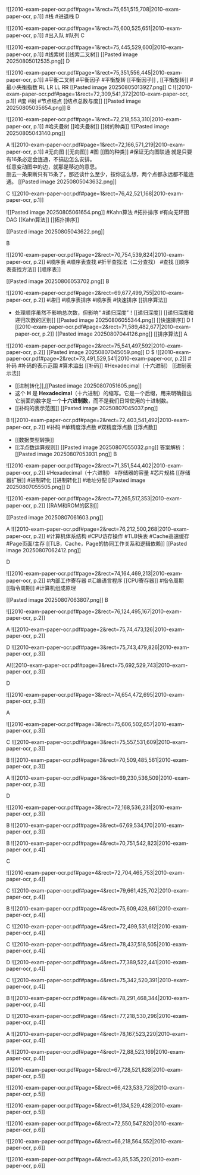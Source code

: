 ![[2010-exam-paper-ocr.pdf#page=1&rect=75,651,515,708|2010-exam-paper-ocr, p.1]]
#栈 #进退栈 
D


![[2010-exam-paper-ocr.pdf#page=1&rect=75,600,525,651|2010-exam-paper-ocr, p.1]]
#出入队  #队列 
C


![[2010-exam-paper-ocr.pdf#page=1&rect=75,445,529,600|2010-exam-paper-ocr, p.1]]
#线索树  [[线索二叉树]] 
[[Pasted image 20250805012535.png]]
D


![[2010-exam-paper-ocr.pdf#page=1&rect=75,351,556,445|2010-exam-paper-ocr, p.1]]
#平衡二叉树 #平衡因子 #平衡旋转 [[平衡因子]] , [[平衡旋转]] #最小失衡指数 RL LR LL RR 
[[Pasted image 20250805013927.png]]
 C
![[2010-exam-paper-ocr.pdf#page=1&rect=72,309,541,372|2010-exam-paper-ocr, p.1]]
#度 #树 #节点结点 [[结点总数与度]] 
[[Pasted image 20250805035654.png]]
B


![[2010-exam-paper-ocr.pdf#page=1&rect=72,218,553,310|2010-exam-paper-ocr, p.1]]
#哈夫曼树  [[哈夫曼树]] [[树的种类]] 
![[Pasted image 20250805043140.png]]

A
![[2010-exam-paper-ocr.pdf#page=1&rect=72,166,571,219|2010-exam-paper-ocr, p.1]]
#无向图 [[无向图]]  #图 [[图的种类]] #保证无向图联通 
就是只要有16条必定会连通，不搞边怎么安排。  
任意变动图中的边，就那是移边的意思。  
删去一条果断只有15条了，那还谈什么至少，按你这么想，两个点都永远都不能连通。
[[Pasted image 20250805043632.png]]

C
![[2010-exam-paper-ocr.pdf#page=1&rect=76,42,521,168|2010-exam-paper-ocr, p.1]]

 ![[Pasted image 20250805061654.png]]
#Kahn算法 #拓扑排序 #有向无环图DAG [[Kahn算法]] [[拓扑排序]]

[[Pasted image 20250805043622.png]]

B

![[2010-exam-paper-ocr.pdf#page=2&rect=70,754,539,824|2010-exam-paper-ocr, p.2]]
#顺序表 #顺序表查找 #折半查找法（二分查找） #查找 [[顺序表查找方法]] [[顺序表]]

[[Pasted image 20250806053702.png]]
B

![[2010-exam-paper-ocr.pdf#page=2&rect=69,677,499,755|2010-exam-paper-ocr, p.2]]
#递归 #顺序表排序 #顺序表 #快速排序 [[排序算法]] 

- 处理顺序虽然不影响总次数，但影响“ #递归深度”！[[递归深度]] [[递归深度和递归次数的区别]]
[[Pasted image 20250806055344.png]]
[[快速排序]]
D
![[2010-exam-paper-ocr.pdf#page=2&rect=71,589,482,677|2010-exam-paper-ocr, p.2]]
[[Pasted image 20250807044126.png]] [[排序算法]]
A

![[2010-exam-paper-ocr.pdf#page=2&rect=75,541,497,592|2010-exam-paper-ocr, p.2]]
[[Pasted image 20250807045059.png]]
D 
$
![[2010-exam-paper-ocr.pdf#page=2&rect=73,491,529,541|2010-exam-paper-ocr, p.2]]
#补码  #补码的表示范围 #算术溢出 [[补码]]  #Hexadecimal（十六进制） [[进制表示法]]
- [[进制转化]],[[Pasted image 20250807051605.png]] 
- 这个 **H** 是 **Hexadecimal**（十六进制）的缩写。它是一个后缀，用来明确指出它前面的数字是一个**十六进制数**，而不是我们日常使用的十进制数。
- [[补码的表示范围]] 
[[Pasted image 20250807045037.png]]

B
![[2010-exam-paper-ocr.pdf#page=2&rect=72,403,541,492|2010-exam-paper-ocr, p.2]]
#补码  #单精度浮点数 #双精度浮点数  [[浮点数]] 
- [[数据类型转换]] 
- [[浮点数运算规则]] [[Pasted image 20250807055032.png]]
答案解析：[[Pasted image 20250807053931.png]]
B

![[2010-exam-paper-ocr.pdf#page=2&rect=71,351,544,402|2010-exam-paper-ocr, p.2]]
#Hexadecimal（十六进制） #存储器的容量 #芯片规格 [[存储器扩展]] #进制转化  [[进制转化]]
#地址分配 
[[Pasted image 20250807055505.png]]
D

![[2010-exam-paper-ocr.pdf#page=2&rect=77,265,517,353|2010-exam-paper-ocr, p.2]]
 [[RAM和ROM的区别]]
 
 [[Pasted image 20250807061603.png]]

A
![[2010-exam-paper-ocr.pdf#page=2&rect=76,212,500,268|2010-exam-paper-ocr, p.2]]
#计算机体系结构 #CPU访存操作 #TLB快表 #Cache高速缓存 #Page页面/主存 
[[TLB，Cache，Page的协同工作关系和逻辑依赖]]
[[Pasted image 20250807062412.png]]

D

![[2010-exam-paper-ocr.pdf#page=2&rect=74,164,469,213|2010-exam-paper-ocr, p.2]]
#内部工作寄存器 #汇编语言程序 [[CPU寄存器]] #指令周期 [[指令周期]] #计算机组成原理 

[[Pasted image 20250807063807.png]]
B

![[2010-exam-paper-ocr.pdf#page=2&rect=76,124,495,167|2010-exam-paper-ocr, p.2]]


A
![[2010-exam-paper-ocr.pdf#page=2&rect=75,74,473,126|2010-exam-paper-ocr, p.2]]


D
![[2010-exam-paper-ocr.pdf#page=3&rect=75,743,479,826|2010-exam-paper-ocr, p.3]]



A![[2010-exam-paper-ocr.pdf#page=3&rect=75,692,529,743|2010-exam-paper-ocr, p.3]]

D

![[2010-exam-paper-ocr.pdf#page=3&rect=74,654,472,695|2010-exam-paper-ocr, p.3]]


A

![[2010-exam-paper-ocr.pdf#page=3&rect=75,606,502,657|2010-exam-paper-ocr, p.3]]


C
![[2010-exam-paper-ocr.pdf#page=3&rect=75,557,531,609|2010-exam-paper-ocr, p.3]]


B
![[2010-exam-paper-ocr.pdf#page=3&rect=70,509,485,561|2010-exam-paper-ocr, p.3]]


A
![[2010-exam-paper-ocr.pdf#page=3&rect=69,230,536,509|2010-exam-paper-ocr, p.3]]


D

![[2010-exam-paper-ocr.pdf#page=3&rect=72,168,536,231|2010-exam-paper-ocr, p.3]]

B
![[2010-exam-paper-ocr.pdf#page=3&rect=67,69,534,170|2010-exam-paper-ocr, p.3]]


B
![[2010-exam-paper-ocr.pdf#page=4&rect=70,751,542,823|2010-exam-paper-ocr, p.4]]

C

![[2010-exam-paper-ocr.pdf#page=4&rect=72,704,465,753|2010-exam-paper-ocr, p.4]]


C
![[2010-exam-paper-ocr.pdf#page=4&rect=79,661,425,702|2010-exam-paper-ocr, p.4]]


B
![[2010-exam-paper-ocr.pdf#page=4&rect=75,609,428,661|2010-exam-paper-ocr, p.4]]


C
![[2010-exam-paper-ocr.pdf#page=4&rect=72,499,531,612|2010-exam-paper-ocr, p.4]]


C
![[2010-exam-paper-ocr.pdf#page=4&rect=78,437,518,505|2010-exam-paper-ocr, p.4]]


D
![[2010-exam-paper-ocr.pdf#page=4&rect=77,389,522,441|2010-exam-paper-ocr, p.4]]


C
![[2010-exam-paper-ocr.pdf#page=4&rect=75,342,520,391|2010-exam-paper-ocr, p.4]]


B
![[2010-exam-paper-ocr.pdf#page=4&rect=78,291,468,344|2010-exam-paper-ocr, p.4]]



D
![[2010-exam-paper-ocr.pdf#page=4&rect=77,218,530,296|2010-exam-paper-ocr, p.4]]


A
![[2010-exam-paper-ocr.pdf#page=4&rect=78,167,523,220|2010-exam-paper-ocr, p.4]]


A
![[2010-exam-paper-ocr.pdf#page=4&rect=72,88,523,169|2010-exam-paper-ocr, p.4]]



![[2010-exam-paper-ocr.pdf#page=5&rect=67,728,521,828|2010-exam-paper-ocr, p.5]]



![[2010-exam-paper-ocr.pdf#page=5&rect=66,423,533,728|2010-exam-paper-ocr, p.5]]



![[2010-exam-paper-ocr.pdf#page=5&rect=61,134,529,428|2010-exam-paper-ocr, p.5]]



![[2010-exam-paper-ocr.pdf#page=6&rect=72,550,547,820|2010-exam-paper-ocr, p.6]]



![[2010-exam-paper-ocr.pdf#page=6&rect=66,218,564,552|2010-exam-paper-ocr, p.6]]



![[2010-exam-paper-ocr.pdf#page=6&rect=63,85,535,220|2010-exam-paper-ocr, p.6]]



